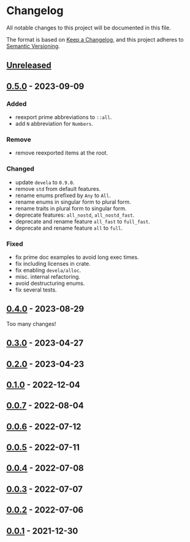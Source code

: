 # Changelog

All notable changes to this project will be documented in this file.

The format is based on [Keep a Changelog], and this project adheres to
[Semantic Versioning].

## [Unreleased]

## [0.5.0] - 2023-09-09

### Added
- reexport prime abbreviations to `::all`.
- add `N` abbreviation for `Numbers`.

### Remove
- remove reexported items at the root.

### Changed
- update `devela` to `0.9.0`.
- remove `std` from default features.
- rename enums prefixed by `Any` to `All`.
- rename enums in singular form to plural form.
- rename traits in plural form to singular form.
- deprecate features: `all_nostd`, `all_nostd_fast`.
- deprecate and rename feature `all_fast` to `full_fast`.
- deprecate and rename feature `all` to `full`.

### Fixed
- fix prime doc examples to avoid long exec times.
- fix including licenses in crate.
- fix enabling `devela/alloc`.
- misc. internal refactoring.
- avoid destructuring enums.
- fix several tests.

## [0.4.0] - 2023-08-29

Too many changes!

## [0.3.0] - 2023-04-27

## [0.2.0] - 2023-04-23

## [0.1.0] - 2022-12-04

## [0.0.7] - 2022-08-04

## [0.0.6] - 2022-07-12

## [0.0.5] - 2022-07-11

## [0.0.4] - 2022-07-08

## [0.0.3] - 2022-07-07

## [0.0.2] - 2022-07-06

## [0.0.1] - 2021-12-30

[unreleased]: https://github.com/andamira/numera/compare/v0.5.0...HEAD
[0.5.0]: https://github.com/andamira/numera/releases/tag/v0.5.0
[0.4.0]: https://github.com/andamira/numera/releases/tag/v0.4.0
[0.3.0]: https://github.com/andamira/numera/releases/tag/v0.3.0
[0.2.0]: https://github.com/andamira/numera/releases/tag/v0.2.0
[0.1.0]: https://github.com/andamira/numera/releases/tag/v0.1.0
[0.0.7]: https://github.com/andamira/numera/releases/tag/v0.0.7
[0.0.6]: https://github.com/andamira/numera/releases/tag/v0.0.6
[0.0.5]: https://github.com/andamira/numera/releases/tag/v0.0.5
[0.0.4]: https://github.com/andamira/numera/releases/tag/v0.0.4
[0.0.3]: https://github.com/andamira/numera/releases/tag/v0.0.3
[0.0.2]: https://github.com/andamira/numera/releases/tag/v0.0.2
[0.0.1]: https://github.com/andamira/numera/releases/tag/v0.0.1

[Keep a Changelog]: https://keepachangelog.com/en/1.0.0/
[Semantic Versioning]: https://semver.org/spec/v2.0.0.html

